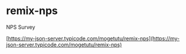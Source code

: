 # remix-nps
NPS Survey

[https://my-json-server.typicode.com/mogetutu/remix-nps](https://my-json-server.typicode.com/mogetutu/remix-nps)
